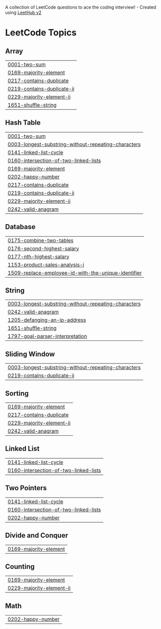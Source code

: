 A collection of LeetCode questions to ace the coding interview! - Created using [LeetHub v2](https://github.com/arunbhardwaj/LeetHub-2.0)
<!---LeetCode Topics Start-->
# LeetCode Topics
## Array
|  |
| ------- |
| [0001-two-sum](https://github.com/nrzawar/leetcode/tree/master/0001-two-sum) |
| [0169-majority-element](https://github.com/nrzawar/leetcode/tree/master/0169-majority-element) |
| [0217-contains-duplicate](https://github.com/nrzawar/leetcode/tree/master/0217-contains-duplicate) |
| [0219-contains-duplicate-ii](https://github.com/nrzawar/leetcode/tree/master/0219-contains-duplicate-ii) |
| [0229-majority-element-ii](https://github.com/nrzawar/leetcode/tree/master/0229-majority-element-ii) |
| [1651-shuffle-string](https://github.com/nrzawar/leetcode/tree/master/1651-shuffle-string) |
## Hash Table
|  |
| ------- |
| [0001-two-sum](https://github.com/nrzawar/leetcode/tree/master/0001-two-sum) |
| [0003-longest-substring-without-repeating-characters](https://github.com/nrzawar/leetcode/tree/master/0003-longest-substring-without-repeating-characters) |
| [0141-linked-list-cycle](https://github.com/nrzawar/leetcode/tree/master/0141-linked-list-cycle) |
| [0160-intersection-of-two-linked-lists](https://github.com/nrzawar/leetcode/tree/master/0160-intersection-of-two-linked-lists) |
| [0169-majority-element](https://github.com/nrzawar/leetcode/tree/master/0169-majority-element) |
| [0202-happy-number](https://github.com/nrzawar/leetcode/tree/master/0202-happy-number) |
| [0217-contains-duplicate](https://github.com/nrzawar/leetcode/tree/master/0217-contains-duplicate) |
| [0219-contains-duplicate-ii](https://github.com/nrzawar/leetcode/tree/master/0219-contains-duplicate-ii) |
| [0229-majority-element-ii](https://github.com/nrzawar/leetcode/tree/master/0229-majority-element-ii) |
| [0242-valid-anagram](https://github.com/nrzawar/leetcode/tree/master/0242-valid-anagram) |
## Database
|  |
| ------- |
| [0175-combine-two-tables](https://github.com/nrzawar/leetcode/tree/master/0175-combine-two-tables) |
| [0176-second-highest-salary](https://github.com/nrzawar/leetcode/tree/master/0176-second-highest-salary) |
| [0177-nth-highest-salary](https://github.com/nrzawar/leetcode/tree/master/0177-nth-highest-salary) |
| [1153-product-sales-analysis-i](https://github.com/nrzawar/leetcode/tree/master/1153-product-sales-analysis-i) |
| [1509-replace-employee-id-with-the-unique-identifier](https://github.com/nrzawar/leetcode/tree/master/1509-replace-employee-id-with-the-unique-identifier) |
## String
|  |
| ------- |
| [0003-longest-substring-without-repeating-characters](https://github.com/nrzawar/leetcode/tree/master/0003-longest-substring-without-repeating-characters) |
| [0242-valid-anagram](https://github.com/nrzawar/leetcode/tree/master/0242-valid-anagram) |
| [1205-defanging-an-ip-address](https://github.com/nrzawar/leetcode/tree/master/1205-defanging-an-ip-address) |
| [1651-shuffle-string](https://github.com/nrzawar/leetcode/tree/master/1651-shuffle-string) |
| [1797-goal-parser-interpretation](https://github.com/nrzawar/leetcode/tree/master/1797-goal-parser-interpretation) |
## Sliding Window
|  |
| ------- |
| [0003-longest-substring-without-repeating-characters](https://github.com/nrzawar/leetcode/tree/master/0003-longest-substring-without-repeating-characters) |
| [0219-contains-duplicate-ii](https://github.com/nrzawar/leetcode/tree/master/0219-contains-duplicate-ii) |
## Sorting
|  |
| ------- |
| [0169-majority-element](https://github.com/nrzawar/leetcode/tree/master/0169-majority-element) |
| [0217-contains-duplicate](https://github.com/nrzawar/leetcode/tree/master/0217-contains-duplicate) |
| [0229-majority-element-ii](https://github.com/nrzawar/leetcode/tree/master/0229-majority-element-ii) |
| [0242-valid-anagram](https://github.com/nrzawar/leetcode/tree/master/0242-valid-anagram) |
## Linked List
|  |
| ------- |
| [0141-linked-list-cycle](https://github.com/nrzawar/leetcode/tree/master/0141-linked-list-cycle) |
| [0160-intersection-of-two-linked-lists](https://github.com/nrzawar/leetcode/tree/master/0160-intersection-of-two-linked-lists) |
## Two Pointers
|  |
| ------- |
| [0141-linked-list-cycle](https://github.com/nrzawar/leetcode/tree/master/0141-linked-list-cycle) |
| [0160-intersection-of-two-linked-lists](https://github.com/nrzawar/leetcode/tree/master/0160-intersection-of-two-linked-lists) |
| [0202-happy-number](https://github.com/nrzawar/leetcode/tree/master/0202-happy-number) |
## Divide and Conquer
|  |
| ------- |
| [0169-majority-element](https://github.com/nrzawar/leetcode/tree/master/0169-majority-element) |
## Counting
|  |
| ------- |
| [0169-majority-element](https://github.com/nrzawar/leetcode/tree/master/0169-majority-element) |
| [0229-majority-element-ii](https://github.com/nrzawar/leetcode/tree/master/0229-majority-element-ii) |
## Math
|  |
| ------- |
| [0202-happy-number](https://github.com/nrzawar/leetcode/tree/master/0202-happy-number) |
<!---LeetCode Topics End-->